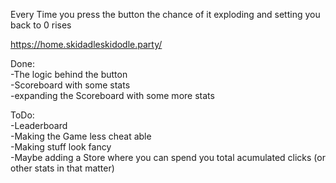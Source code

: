 Every Time you press the button the chance of it exploding and setting you back to 0 rises

https://home.skidadleskidodle.party/

Done:<br>
-The logic behind the button <br>
-Scoreboard with some stats<br>
-expanding the Scoreboard with some more stats<br>

ToDo:<br>
-Leaderboard<br>
-Making the Game less cheat able <br>
-Making stuff look fancy<br>
-Maybe adding a Store where you can spend you total acumulated clicks (or other stats in that matter)<br>
